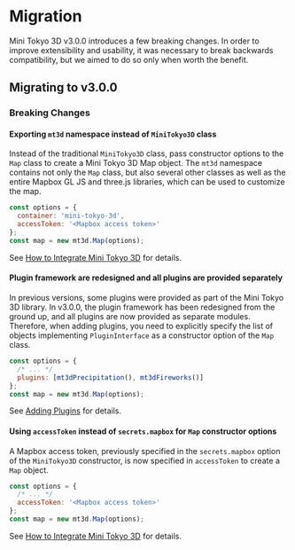 # Migration

Mini Tokyo 3D v3.0.0 introduces a few breaking changes. In order to improve extensibility and usability, it was necessary to break backwards compatibility, but we aimed to do so only when worth the benefit.

## Migrating to v3.0.0

### Breaking Changes

#### Exporting `mt3d` namespace instead of `MiniTokyo3D` class

Instead of the traditional `MiniTokyo3D` class, pass constructor options to the `Map` class to create a Mini Tokyo 3D Map object. The `mt3d` namespace contains not only the `Map` class, but also several other classes as well as the entire Mapbox GL JS and three.js libraries, which can be used to customize the map.

```js
const options = {
  container: 'mini-tokyo-3d',
  accessToken: '<Mapbox access token>'
};
const map = new mt3d.Map(options);
```

See [How to Integrate Mini Tokyo 3D](./integration.md) for details.

#### Plugin framework are redesigned and all plugins are provided separately

In previous versions, some plugins were provided as part of the Mini Tokyo 3D library. In v3.0.0, the plugin framework has been redesigned from the ground up, and all plugins are now provided as separate modules. Therefore, when adding plugins, you need to explicitly specify the list of objects implementing `PluginInterface` as a constructor option of the `Map` class.

```js
const options = {
  /* ... */
  plugins: [mt3dPrecipitation(), mt3dFireworks()]
};
const map = new mt3d.Map(options);
```

See [Adding Plugins](./integration.md#adding-plugins) for details.

#### Using `accessToken` instead of `secrets.mapbox` for `Map` constructor options

A Mapbox access token, previously specified in the `secrets.mapbox` option of the `MiniTokyo3D` constructor, is now specified in `accessToken` to create a `Map` object.

```js
const options = {
  /* ... */
  accessToken: '<Mapbox access token>'
};
const map = new mt3d.Map(options);
```

See [How to Integrate Mini Tokyo 3D](./integration.md) for details.
